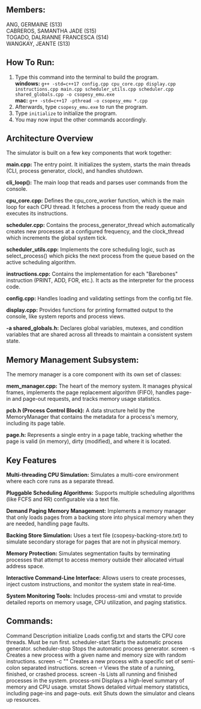 ## Members: 
ANG, GERMAINE (S13)<br>
CABREROS, SAMANTHA JADE (S15)<br>
TOGADO, DALRIANNE FRANCESCA (S14)<br>
WANGKAY, JEANTE (S13)<br>

## How To Run: 
1. Type this command into the terminal to build the program. <br>
   **windows:** `g++ -std=c++17 config.cpp cpu_core.cpp display.cpp instructions.cpp main.cpp scheduler_utils.cpp scheduler.cpp shared_globals.cpp -o csopesy_emu.exe` <br>
   **mac:** `g++ -std=c++17 -pthread -o csopesy_emu *.cpp`
3. Afterwards, type `csopesy_emu.exe` to run the program.
4. Type `initialize` to initialize the program.
5. You may now input the other commands accordingly. 

## Architecture Overview
The simulator is built on a few key components that work together:

**main.cpp:** The entry point. It initializes the system, starts the main threads (CLI, process generator, clock), and handles shutdown.<br>

**cli_loop():** The main loop that reads and parses user commands from the console.<br>

**cpu_core.cpp:** Defines the cpu_core_worker function, which is the main loop for each CPU thread. It fetches a process from the ready queue and executes its instructions.<br>

**scheduler.cpp:** Contains the process_generator_thread which automatically creates new processes at a configured frequency, and the clock_thread which increments the global system tick.<br>

**scheduler_utils.cpp:** Implements the core scheduling logic, such as select_process() which picks the next process from the queue based on the active scheduling algorithm.<br>

**instructions.cpp:** Contains the implementation for each "Barebones" instruction (PRINT, ADD, FOR, etc.). It acts as the interpreter for the process code.<br>

**config.cpp:** Handles loading and validating settings from the config.txt file.<br>

**display.cpp:** Provides functions for printing formatted output to the console, like system reports and process views.<br>

**-a shared_globals.h:** Declares global variables, mutexes, and condition variables that are shared across all threads to maintain a consistent system state.<br>

## Memory Management Subsystem:
The memory manager is a core component with its own set of classes:

**mem_manager.cpp:** The heart of the memory system. It manages physical frames, implements the page replacement algorithm (FIFO), handles page-in and page-out requests, and tracks memory usage statistics.

**pcb.h (Process Control Block):** A data structure held by the MemoryManager that contains the metadata for a process's memory, including its page table.

**page.h:**  Represents a single entry in a page table, tracking whether the page is valid (in memory), dirty (modified), and where it is located.

## Key Features
**Multi-threading CPU Simulation:** Simulates a multi-core environment where each core runs as a separate thread.<br>

**Pluggable Scheduling Algorithms:** Supports multiple scheduling algorithms (like FCFS and RR) configurable via a text file.<br>

**Demand Paging Memory Management:** Implements a memory manager that only loads pages from a backing store into physical memory when they are needed, handling page faults.<br>

**Backing Store Simulation:** Uses a text file (csopesy-backing-store.txt) to simulate secondary storage for pages that are not in physical memory.<br>

**Memory Protection:** Simulates segmentation faults by terminating processes that attempt to access memory outside their allocated virtual address space.<br>

**Interactive Command-Line Interface:** Allows users to create processes, inject custom instructions, and monitor the system state in real-time.<br>

**System Monitoring Tools:** Includes process-smi and vmstat to provide detailed reports on memory usage, CPU utilization, and paging statistics.<br>

## Commands:
Command	Description
initialize	Loads config.txt and starts the CPU core threads. Must be run first.
scheduler-start	Starts the automatic process generator.
scheduler-stop	Stops the automatic process generator.
screen -s <name> <size>	Creates a new process with a given name and memory size with random instructions.
screen -c <name> <size> "<instr>"	Creates a new process with a specific set of semi-colon separated instructions.
screen -r <name>	Views the state of a running, finished, or crashed process.
screen -ls	Lists all running and finished processes in the system.
process-smi	Displays a high-level summary of memory and CPU usage.
vmstat	Shows detailed virtual memory statistics, including page-ins and page-outs.
exit	Shuts down the simulator and cleans up resources.

